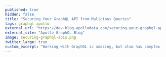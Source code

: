 ```yaml
---
published: true
hidden: false
title: "Securing Your GraphQL API from Malicious Queries"
tags: graphql apollo
external_url: "https://dev-blog.apollodata.com/securing-your-graphql-api-from-malicious-queries-16130a324a6b"
external_site: "Apollo GraphQL Blog"
image: securing-graphql-apis.png
twitter_large: true
custom_excerpt: "Working with GraphQL is amazing, but also has complex security implications. Let’s dig into some essential protections for your API, from simple size limiting through depth limiting to query analysis."
---
```

